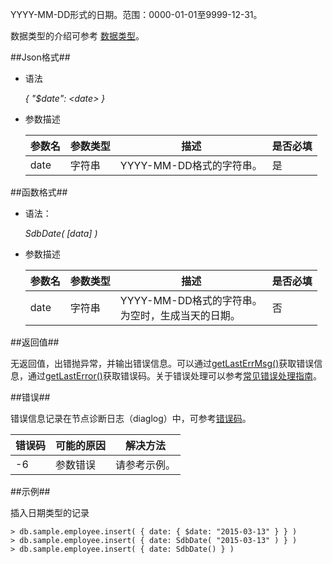
YYYY-MM-DD形式的日期。范围：0000-01-01至9999-12-31。

数据类型的介绍可参考 [数据类型](manual/Distributed_Engine/Architecture/Data_Model/data_type.md)。

##Json格式##

* 语法

  *{ "$date": \<date\> }*

* 参数描述

  | 参数名 | 参数类型 | 描述                     | 是否必填 |
  | ------ | -------- | ------------------------ | -------- |
  | date   | 字符串   | YYYY-MM-DD格式的字符串。 | 是       |

##函数格式##

* 语法： 

  *SdbDate( [data] )*

* 参数描述

  | 参数名 | 参数类型 | 描述                                                 | 是否必填 |
  | ------ | -------- | ---------------------------------------------------- | -------- |
  | date   | 字符串   | YYYY-MM-DD格式的字符串。<br> 为空时，生成当天的日期。| 否       |

##返回值##

无返回值，出错抛异常，并输出错误信息。可以通过[getLastErrMsg()](manual/Manual/Sequoiadb_Command/Global/getLastErrMsg.md)获取错误信息，通过[getLastError()](manual/Manual/Sequoiadb_Command/Global/getLastError.md)获取错误码。关于错误处理可以参考[常见错误处理指南](manual/FAQ/faq_sdb.md)。

##错误##

错误信息记录在节点诊断日志（diaglog）中，可参考[错误码](manual/Manual/Sequoiadb_error_code.md)。

| 错误码 | 可能的原因  | 解决方法     |
| ------ | ----------- | ------------ |
| -6     | 参数错误    | 请参考示例。 |

##示例##

插入日期类型的记录

```lang-javascript
> db.sample.employee.insert( { date: { $date: "2015-03-13" } } )
> db.sample.employee.insert( { date: SdbDate( "2015-03-13" ) } )
> db.sample.employee.insert( { date: SdbDate() } )
```

